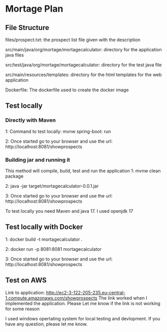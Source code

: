 # Mortage Plan

## File Structure
files/prospect.txt: the prospect list file given with the description

src/main/java/org/mortage/mortagecalculator: directory for the application java files

src/test/java/org/mortage/mortagecalculator: directory for the test java file

src/main/resources/templates: directory for the html templates for the web application

Dockerfile: The dockerfile used to create the docker image

## Test locally 
### Directly with Maven
1: Command to test locally: mvnw spring-boot: run

2: Once started go to your browser and use the url: http://localhost:8081/showprospects

### Building jar and running it
This method will compile, build, test and run the application
1: mvnw clean package

2: java -jar target/mortagecalculator-0.0.1.jar

3: Once started go to your browser and use the url: http://localhost:8081/showprospects

To test locally you need Maven and java 17. I used openjdk 17

## Test locally with Docker
1: docker build -t mortagecalculator .

2: docker run -p 8081:8081 mortagecalculator

3: Once started go to your browser and use the url: http://localhost:8081/showprospects

## Test on AWS
Link to application: http://ec2-3-122-205-235.eu-central-1.compute.amazonaws.com/showprospects
The link worked when I implemented the application. Please Let me know if the link is not working for some reason

I used windows opertating system for local testing and devlopment. 
If you have any question, please let me know. 
